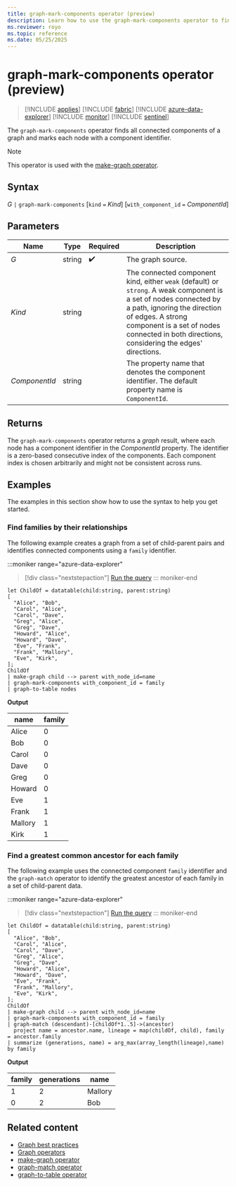 ```yaml
---
title: graph-mark-components operator (preview)
description: Learn how to use the graph-mark-components operator to find and mark all connected components of a graph.
ms.reviewer: royo
ms.topic: reference
ms.date: 05/25/2025
---
```

# graph-mark-components operator (preview)

> [!INCLUDE [applies](../includes/applies-to-version/applies.md)] [!INCLUDE [fabric](../includes/applies-to-version/fabric.md)] [!INCLUDE [azure-data-explorer](../includes/applies-to-version/azure-data-explorer.md)] [!INCLUDE [monitor](../includes/applies-to-version/monitor.md)] [!INCLUDE [sentinel](../includes/applies-to-version/sentinel.md)]

The `graph-mark-components` operator finds all connected components of a graph and marks each node with a component identifier.

> [!NOTE]
> This operator is used with the [make-graph operator](make-graph-operator.md).

## Syntax

*G* `|` `graph-mark-components` [`kind` `=` *Kind*] [`with_component_id` `=` *ComponentId*]

## Parameters

| Name | Type | Required | Description |
|--|--|--|--|
| *G* | string |  :heavy_check_mark: | The graph source. |
| *Kind* | string |  | The connected component kind, either `weak` (default) or `strong`. A weak component is a set of nodes connected by a path, ignoring the direction of edges. A strong component is a set of nodes connected in both directions, considering the edges' directions. |
| *ComponentId* | string |  | The property name that denotes the component identifier. The default property name is `ComponentId`. |

## Returns

The `graph-mark-components` operator returns a *graph* result, where each node has a component identifier in the *ComponentId* property. The identifier is a zero-based consecutive index of the components. Each component index is chosen arbitrarily and might not be consistent across runs.

## Examples

The examples in this section show how to use the syntax to help you get started.

### Find families by their relationships

The following example creates a graph from a set of child-parent pairs and identifies connected components using a `family` identifier.

:::moniker range="azure-data-explorer"
> [!div class="nextstepaction"]
> <a href="https://dataexplorer.azure.com/clusters/help/databases/Samples?query=H4sIAAAAAAAAA2WQ24rCMBCG7%2FMUQ65caF5AccGzILIPsCwyNrENzaFMw4qwD79pNLUiuUj%2Bb77JxW9UgFWtjfy6wBwkhnjORk3Knk27QNpVBbRIyoVH%2FAD2DQyAL4wuFS%2BAL%2F05XomtkLzpWR6%2B0jX%2BDnBHqnozMxyLe39Fkm%2FqE4%2FlTXryLaFrMsuBH9EYTzdejMyDpjhjPzNguQj2BxYbJSrCtoZUBQjx%2BagBrjrUJ%2BelOmk5d2hV9JMqLFIjSm9b76LY3c0hRz12fEGrzW1YCV6kxqH%2FsPsH1QoVAI8BAAA%3D" target="_blank">Run the query</a>
::: moniker-end

```kusto
let ChildOf = datatable(child:string, parent:string) 
[ 
  "Alice", "Bob",  
  "Carol", "Alice",  
  "Carol", "Dave",  
  "Greg", "Alice",  
  "Greg", "Dave",  
  "Howard", "Alice",  
  "Howard", "Dave",  
  "Eve", "Frank",  
  "Frank", "Mallory",
  "Eve", "Kirk",
]; 
ChildOf 
| make-graph child --> parent with_node_id=name
| graph-mark-components with_component_id = family
| graph-to-table nodes
```

**Output**

|name|family|
|---|---|
|Alice|0|
|Bob|0|
|Carol|0|
|Dave|0|
|Greg|0|
|Howard|0|
|Eve|1|
|Frank|1|
|Mallory|1|
|Kirk|1|

### Find a greatest common ancestor for each family

The following example uses the connected component `family` identifier and the `graph-match` operator to identify the greatest ancestor of each family in a set of child-parent data.

:::moniker range="azure-data-explorer"
> [!div class="nextstepaction"]
> <a href="https://dataexplorer.azure.com/clusters/help/databases/Samples?query=H4sIAAAAAAAAA2WQ207DMAyG7%2FsUVq9alE7ighvQJsE4SQjxANNUeanXhuVQuYFRxMOTnkbRlIvEvz%2F7d6zJw7pSunjbwxIK9OHsNCWy064bz8qWAmpksn4MU4g2EAHEt1pJigXEd24Xrl5bIzvdaVPyv3qPnyfxiak8IydxDj67I3Jxhv7Jc%2Fihf8aPjPYwaVMQv6LWjttYzMgXxSEXbW8gmhYR%2FYDBA2UlY11BvwrIstW4BjgqX%2BXWFZSrYmnRUOB7NDPIh0w6UzsbwGYgT3HAw473aJRuZyVeVpAU1EiyBVqfZhs5zHFxuVhcbbNVglZS4x2nYeya3TtJD51v6DalFl0sQCtLWHYJg3Uy9hHDF1Ixes%2FLTtM0HyZMr74JkpIsMXrlbCN6n7Sr4DI3%2BJUgM7a5Jlv6KhntUjFQu3Z0%2BAVmt0c2VgIAAA%3D%3D" target="_blank">Run the query</a>
::: moniker-end

```kusto
let ChildOf = datatable(child:string, parent:string) 
[ 
  "Alice", "Bob",  
  "Carol", "Alice",  
  "Carol", "Dave",  
  "Greg", "Alice",  
  "Greg", "Dave",  
  "Howard", "Alice",  
  "Howard", "Dave",  
  "Eve", "Frank",  
  "Frank", "Mallory",
  "Eve", "Kirk",
]; 
ChildOf 
| make-graph child --> parent with_node_id=name
| graph-mark-components with_component_id = family
| graph-match (descendant)-[childOf*1..5]->(ancestor)
  project name = ancestor.name, lineage = map(childOf, child), family = ancestor.family
| summarize (generations, name) = arg_max(array_length(lineage),name) by family
```

**Output**

|family|generations|name|
|---|---|---|
|1|2|Mallory|
|0|2|Bob|

## Related content

* [Graph best practices](../../graph-best-practices.md)
* [Graph operators](graph-operators.md)
* [make-graph operator](make-graph-operator.md)
* [graph-match operator](graph-match-operator.md)
* [graph-to-table operator](graph-to-table-operator.md)
